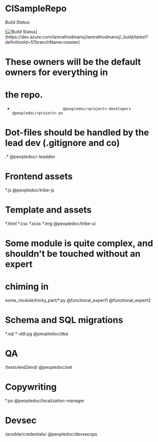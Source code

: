# CISampleRepo
Build Status:

[![Build Status](https://dev.azure.com/iamrathodmanoj/iamrathodmanoj/_apis/build/status/iamrathodmanoj-ASP.NET%20Core%20(.NET%20Framework)-CI%20(1)?branchName=master)](https://dev.azure.com/iamrathodmanoj/iamrathodmanoj/_build/latest?definitionId=5?branchName=master)


# These owners will be the default owners for everything in
# the repo.
*                            @peopledoc/<project>-developers @peopledoc/<project>-po

# Dot-files should be handled by the lead dev (.gitignore and co)
.*                           @peopledoc/<project>-leaddev

# Frontend assets
*.js                         @peopledoc/tribe-js

# Template and assets
*.html *.css *.scss *.img    @peopledoc/tribe-ui

# Some module is quite complex, and shouldn't be touched without an expert
# chiming in
some_module/tricky_part/*.py @functional_expert1 @functional_expert2

# Schema and SQL migrations
*.sql *-ddl.pg               @peopledoc/dba

# QA
/tests/end2end/              @peopledoc/set

# Copywriting
*.po                         @peopledoc/localization-manager

# Devsec
/ansible/credentials/        @peopledoc/devsecops

